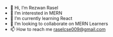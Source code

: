 - 👋 Hi, I’m Rezwan Rasel
- 👀 I’m interested in MERN 
- 🌱 I’m currently learning React
- 💞️ I’m looking to collaborate on MERN Learners
- 📫 How to reach me raselcse009@gmail.com

<!---
rasel009-stack/rasel009-stack is a ✨ special ✨ repository because its `README.md` (this file) appears on your GitHub profile.
You can click the Preview link to take a look at your changes.
--->
